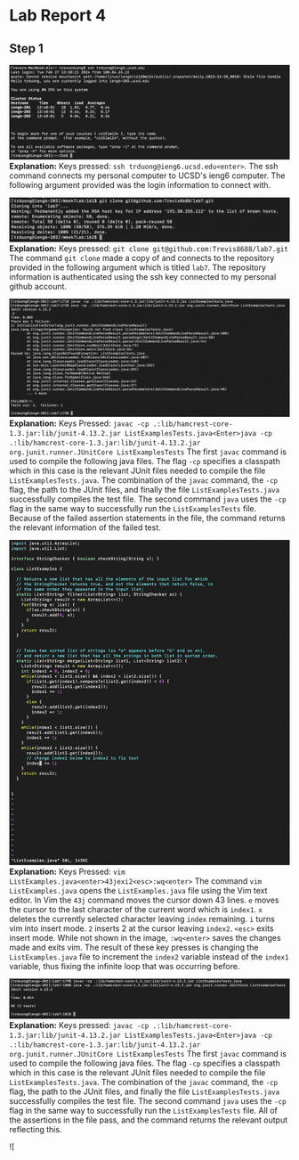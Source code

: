 # Lab Report 4
## Step 1

![Image](/images/lr7.1.png)
**Explanation:**
Keys pressed: `ssh trduong@ieng6.ucsd.edu<enter>`. The ssh command connects my personal computer to UCSD's ieng6 computer. The following argument provided was the login information to connect with.

![Image](/images/lr7.2.png)
**Explanation:**
Keys pressed: `git clone git@github.com:Trevis8688/lab7.git` The command `git clone` made a copy of and connects to the repository provided in the following argument which is titled `lab7`. The repository information is authenticated using the ssh key connected to my personal github account.

![Image](/images/lr7.3.png)
**Explanation:**
Keys Pressed: `javac -cp .:lib/hamcrest-core-1.3.jar:lib/junit-4.13.2.jar ListExamplesTests.java<Enter>java -cp .:lib/hamcrest-core-1.3.jar:lib/junit-4.13.2.jar org.junit.runner.JUnitCore ListExamplesTests` The first `javac` command is used to compile the following java files. The flag `-cp` specifies a classpath which in this case is the relevant JUnit files needed to compile the file `ListExamplesTests.java`. The combination of the `javac` command, the `-cp` flag, the path to the JUnit files, and finally the file `ListExamplesTests.java` successfully compiles the test file. The second command `java` uses the `-cp` flag in the same way to successfully run the `ListExamplesTests` file. Because of the failed assertion statements in the file, the command returns the relevant information of the failed test.

![Image](/images/lr7.4.png)
**Explanation:**
Keys Pressed: `vim ListExamples.java<enter>43jexi2<esc>:wq<enter>` The command `vim ListExamples.java` opens the `ListExamples.java` file using the Vim text editor. In Vim the `43j` command moves the cursor down 43 lines. `e` moves the cursor to the last character of the current word which is `index1`. `x` deletes the currently selected character leaving `index` remaining. `i` turns vim into insert mode. `2` inserts 2 at the cursor leaving `index2`. `<esc>` exits insert mode. While not shown in the image, `:wq<enter>` saves the changes made and exits vim. The result of these key presses is changing the `ListExamples.java` file to increment the `index2` variable instead of the `index1` variable, thus fixing the infinite loop that was occurring before.

![Image](/images/lr7.5.png)
**Explanation:**
Keys pressed: `javac -cp .:lib/hamcrest-core-1.3.jar:lib/junit-4.13.2.jar ListExamplesTests.java<Enter>java -cp .:lib/hamcrest-core-1.3.jar:lib/junit-4.13.2.jar org.junit.runner.JUnitCore ListExamplesTests` The first `javac` command is used to compile the following java files. The flag `-cp` specifies a classpath which in this case is the relevant JUnit files needed to compile the file `ListExamplesTests.java`. The combination of the `javac` command, the `-cp` flag, the path to the JUnit files, and finally the file `ListExamplesTests.java` successfully compiles the test file. The second command `java` uses the `-cp` flag in the same way to successfully run the `ListExamplesTests` file. All of the assertions in the file pass, and the command returns the relevant output reflecting this.

![
